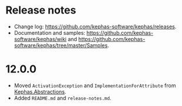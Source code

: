 ﻿# Release notes

* Change log: https://github.com/kephas-software/kephas/releases.
* Documentation and samples: https://github.com/kephas-software/kephas/wiki and https://github.com/kephas-software/kephas/tree/master/Samples.

# 12.0.0

* Moved ```ActivationException``` and ```ImplementationForAttribute``` from [Kephas.Abstractions](https://www.nuget.org/packages/Kephas.Abstractions).
* Added ```README.md``` and ```release-notes.md```.
